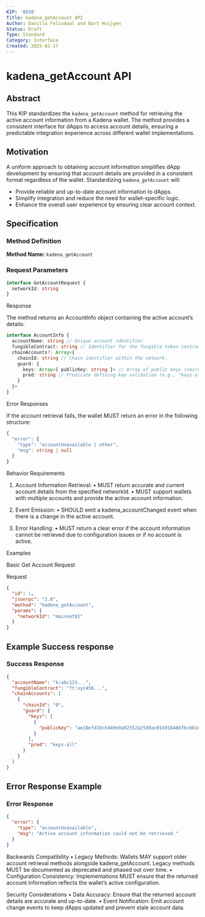 ```yaml
---
KIP: '0038'
Title: kadena_getAccount API
Author: Danillo Felixdaal and Bart Huijgen
Status: Draft
Type: Standard
Category: Interface
Created: 2025-02-17
---
```


# kadena_getAccount API

## Abstract

This KIP standardizes the `kadena_getAccount` method for retrieving the active account information from a Kadena wallet. The method provides a consistent interface for dApps to access account details, ensuring a predictable integration experience across different wallet implementations.

## Motivation

A uniform approach to obtaining account information simplifies dApp development by ensuring that account details are provided in a consistent format regardless of the wallet. Standardizing `kadena_getAccount` will:

- Provide reliable and up-to-date account information to dApps.
- Simplify integration and reduce the need for wallet-specific logic.
- Enhance the overall user experience by ensuring clear account context.

## Specification

### Method Definition

**Method Name:** `kadena_getAccount`

### Request Parameters

```typescript
interface GetAccountRequest {
  networkId: string
}
```

Response

The method returns an AccountInfo object containing the active account’s details:

```typescript
interface AccountInfo {
  accountName: string // Unique account identifier.
  fungibleContract: string // Identifier for the fungible token contract.
  chainAccounts?: Array<{
    chainId: string // Chain identifier within the network.
    guard: {
      keys: Array<{ publicKey: string }> // Array of public keys (secret keys are omitted for security).
      pred: string // Predicate defining key validation (e.g., "keys-all", "keys-any").
    }
  }>
}
```

Error Responses

If the account retrieval fails, the wallet MUST return an error in the following structure:

```typescript
{
  "error": {
    "type": "accountUnavailable | other",
    "msg": string | null
  }
}
```

Behavior Requirements

1. Account Information Retrieval:
   • MUST return accurate and current account details from the specified networkId.
   • MUST support wallets with multiple accounts and provide the active account information.

2. Event Emission:
   • SHOULD emit a kadena_accountChanged event when there is a change in the active account.

3. Error Handling:
   • MUST return a clear error if the account information cannot be retrieved due to configuration issues or if no account is active.

Examples

Basic Get Account Request

Request

```json
{
  "id": 1,
  "jsonrpc": "2.0",
  "method": "kadena_getAccount",
  "params": {
    "networkId": "mainnet01"
  }
}
```

## Example Success response

### Success Response

```json
{
  "accountName": "k:abc123...",
  "fungibleContract": "ft:xyz456...",
  "chainAccounts": [
    {
      "chainId": "0",
      "guard": {
        "keys": [
          {
            "publicKey": "ae18efd16cbd49e9a92552a2589ac01491b486fbcbb1e3f07980f945597e2033"
          }
        ],
        "pred": "keys-all"
      }
    }
  ]
}
```

## Error Response Example

### Error Response

```json
{
  "error": {
    "type": "accountUnavailable",
    "msg": "Active account information could not be retrieved."
  }
}
```

Backwards Compatibility
• Legacy Methods: Wallets MAY support older account retrieval methods alongside kadena_getAccount. Legacy methods MUST be documented as deprecated and phased out over time.
• Configuration Consistency: Implementations MUST ensure that the returned account information reflects the wallet’s active configuration.

Security Considerations
• Data Accuracy: Ensure that the returned account details are accurate and up-to-date.
• Event Notification: Emit account change events to keep dApps updated and prevent stale account data.
